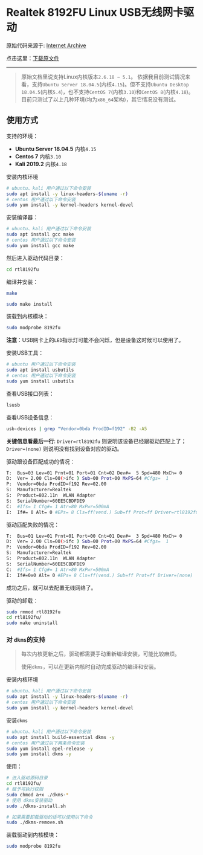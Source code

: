 # Realtek 8192FU Linux USB无线网卡驱动

原始代码来源于: [Internet Archive](https://archive.org/details/realtek-8192fu) 

点击这里：[下载原文件](https://ia801706.us.archive.org/zip_dir.php?path=/18/items/realtek-8192fu.zip) 

---


> 原始文档里说支持Linux内核版本`2.6.18 ~ 5.1`。
> 依据我目前测试情况来看，支持`Ubuntu Server 18.04.5`(内核`4.15`)。但不支持`Ubuntu Desktop 18.04.5`(内核`5.4`)，也不支持`CentOS 7`(内核`3.10`)和`CentOS 8`(内核`4.18`)。
> 目前只测试了以上几种环境(均为`x86_64`架构)，其它情况没有测试。


## 使用方式

支持的环境：

* **Ubuntu Server 18.04.5** 内核`4.15` 
* **Centos 7** 内核`3.10` 
* **Kali 2019.2** 内核`4.18` 

安装内核环境

```bash
# ubuntu、kali 用户通过以下命令安装
sudo apt install -y linux-headers-$(uname -r)
# centos 用户通过以下命令安装
sudo yum install -y kernel-headers kernel-devel
```

安装编译器：

```bash
# ubuntu、kali 用户通过以下命令安装
sudo apt install gcc make
# centos 用户通过以下命令安装
sudo yum install gcc make
```

然后进入驱动代码目录：

```bash
cd rtl8192fu
```

编译并安装：

```bash
make

sudo make install
```

装载到内核模块：

```bash
sudo modprobe 8192fu
```

**注意**：USB网卡上的`LED`指示灯可能不会闪烁，但是设备这时候可以使用了。

安装USB工具：

```bash
# ubuntu 用户通过以下命令安装
sudo apt install usbutils
# centos 用户通过以下命令安装
sudo yum install usbutils
```

查看USB接口列表：

```bash
lsusb
```

查看USB设备信息：

```bash
usb-devices | grep "Vendor=0bda ProdID=f192" -B2 -A5
```

**关键信息看最后一行**: `Driver=rtl8192fu` 则说明该设备已经跟驱动匹配上了；`Driver=(none)` 则说明没有找到设备对应的驱动。

驱动跟设备匹配成功的情况：

```bash
T:  Bus=03 Lev=01 Prnt=01 Port=01 Cnt=02 Dev#=  5 Spd=480 MxCh= 0
D:  Ver= 2.00 Cls=00(>ifc ) Sub=00 Prot=00 MxPS=64 #Cfgs=  1
P:  Vendor=0bda ProdID=f192 Rev=02.00
S:  Manufacturer=Realtek
S:  Product=802.11n  WLAN Adapter
S:  SerialNumber=60EE5CBDFDE9
C:  #Ifs= 1 Cfg#= 1 Atr=80 MxPwr=500mA
I:  If#= 0 Alt= 0 #EPs= 8 Cls=ff(vend.) Sub=ff Prot=ff Driver=rtl8192fu
```

驱动匹配失败的情况：

```bash
T:  Bus=01 Lev=01 Prnt=01 Port=00 Cnt=01 Dev#=  3 Spd=480 MxCh= 0
D:  Ver= 2.00 Cls=00(>ifc ) Sub=00 Prot=00 MxPS=64 #Cfgs=  1
P:  Vendor=0bda ProdID=f192 Rev=02.00
S:  Manufacturer=Realtek
S:  Product=802.11n  WLAN Adapter
S:  SerialNumber=60EE5CBDFDE9
C:  #Ifs= 1 Cfg#= 1 Atr=80 MxPwr=500mA
I:  If#=0x0 Alt= 0 #EPs= 8 Cls=ff(vend.) Sub=ff Prot=ff Driver=(none)
```

成功之后，就可以去配置无线网络了。

驱动的卸载：

```bash
sudo rmmod rtl8192fu
cd rtl8192fu/
sudo make uninstall
```

### 对 `dkms`的支持

> 每次内核更新之后，驱动都需要手动重新编译安装，可能比较麻烦。
>
> 使用`dkms`，可以在更新内核时自动完成驱动的编译和安装。

安装内核环境

```bash
# ubuntu、kali 用户通过以下命令安装
sudo apt install -y linux-headers-$(uname -r)
# centos 用户通过以下命令安装
sudo yum install -y kernel-headers kernel-devel
```

安装`dkms` 

```bash
# ubuntu、kali 用户通过以下命令安装
sudo apt install build-essential dkms -y
# centos 用户通过以下两条命令安装
sudo yum install epel-release -y
sudo yum install dkms -y
```

使用：

```bash
# 进入驱动源码目录
cd rtl8192fu/
# 赋予可执行权限
sudo chmod a+x ./dkms-*
# 使用 dkms安装驱动
sudo ./dkms-install.sh

# 如果需要卸载驱动的话可以使用以下命令
sudo ./dkms-remove.sh
```

装载驱动到内核模块：

```bash
sudo modprobe 8192fu
```


